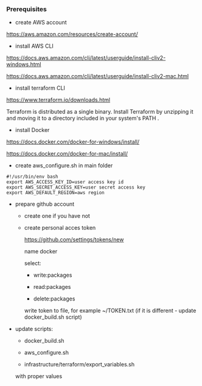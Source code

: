 ### Prerequisites

- create AWS account

https://aws.amazon.com/resources/create-account/

- install AWS CLI

https://docs.aws.amazon.com/cli/latest/userguide/install-cliv2-windows.html

https://docs.aws.amazon.com/cli/latest/userguide/install-cliv2-mac.html

- install terraform CLI

https://www.terraform.io/downloads.html

Terraform is distributed as a single binary. Install Terraform by unzipping it and moving it to a directory included in your system's PATH .

- install Docker

https://docs.docker.com/docker-for-windows/install/

https://docs.docker.com/docker-for-mac/install/

- create aws_configure.sh in main folder

```
#!/usr/bin/env bash
export AWS_ACCESS_KEY_ID=user access key id
export AWS_SECRET_ACCESS_KEY=user secret access key
export AWS_DEFAULT_REGION=aws region
```

- prepare github account
  - create one if you have not
  - create personal acces token
  
    https://github.com/settings/tokens/new
    
    name docker
    
    select:
    
    - write:packages
     
    - read:packages
     
    - delete:packages
     
    write token to file, for example ~/TOKEN.txt (if it is different - update docker_build.sh script)

- update scripts:

  - docker_build.sh
  
  - aws_configure.sh

  - infrastructure/terraform/export_variables.sh
  
  with proper values
    
